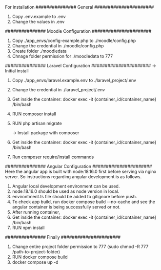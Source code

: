 For installation
############### General ######################
1. Copy .env.example to .env
2. Change the values in .env


############### Moodle Configuration ######################
1. Copy ./app_envs/config-example.php to ./moodle/config.php
2. Change the credential in ./moodle/config.php
3. Create folder ./moodledata
4. Chnage folder permission for ./moodledata to 777

############### Laravel Configuration ######################
    -> Initial install

1. Copy ./app_envs/laravel.example.env to ./laravel_project/.env
2. Change the credential in ./laravel_project/.env
3. Get inside the container: docker exec -it {container_id/container_name} /bin/bash
4. RUN composer install
4. RUN php artisan migrate

    -> Install package with composer

1. Get inside the container: docker exec -it {container_id/container_name} /bin/bash
2. Run composer require/install commands

############### Angular Configuration ######################
Here the angular app is built with node:18.16.0 first before serving via nginx server. So instructions regarding angular development is as follows.

1. Angular local development environment can be used.
2. node:18.16.0 should be used as node version in local.
3. environtment.ts file should be added to gitignore before push.
4. To check app build, run docker compose build --no-cache and see the angular container is being successfully served or not.
5. After running container,
6. Get inside the container: docker exec -it {container_id/container_name} /bin/bash
7. RUN npm install 


############### Finally ######################
1. Change entire project folder permission to 777 (sudo chmod -R 777 /path-to-project-folder)
2. RUN docker compose build
3. docker compose up -d